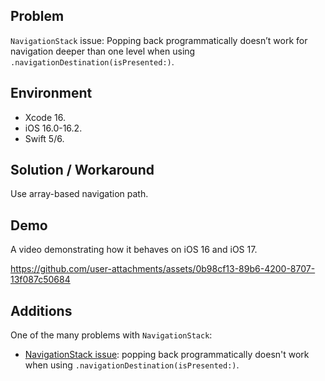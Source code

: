 ## Problem


`NavigationStack` issue: Popping back programmatically doesn’t work for navigation deeper than one level when using `.navigationDestination(isPresented:)`.


## Environment


- Xcode 16.
- iOS 16.0-16.2.
- Swift 5/6.


## Solution / Workaround


Use array-based navigation path.


## Demo


A video demonstrating how it behaves on iOS 16 and iOS 17.


https://github.com/user-attachments/assets/0b98cf13-89b6-4200-8707-13f087c50684


## Additions


One of the many problems with `NavigationStack`:
- [NavigationStack issue](https://github.com/VAndrJ/awesome-apple-bugs/blob/main/Bugs/NavigationStackIssuePathClearActiveSearchable/README.md): popping back programmatically doesn't work when using `.navigationDestination(isPresented:)`.

